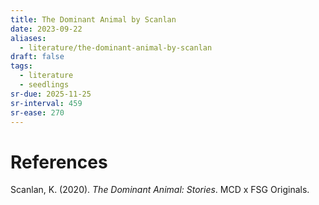 ```yaml
---
title: The Dominant Animal by Scanlan
date: 2023-09-22
aliases:
  - literature/the-dominant-animal-by-scanlan
draft: false
tags:
  - literature
  - seedlings
sr-due: 2025-11-25
sr-interval: 459
sr-ease: 270
---
```


# References

Scanlan, K. (2020). _The Dominant Animal: Stories_. MCD x FSG Originals.